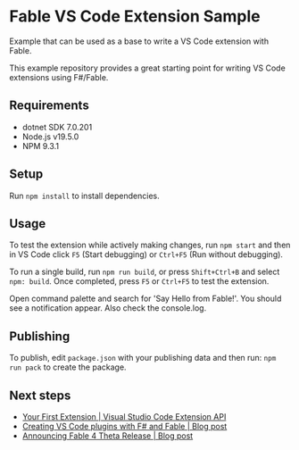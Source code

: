 # Fable VS Code Extension Sample

Example that can be used as a base to write a VS Code extension with Fable.

This example repository provides a great starting point for writing VS Code extensions using F#/Fable.

## Requirements

- dotnet SDK 7.0.201
- Node.js v19.5.0
- NPM 9.3.1

## Setup

Run `npm install` to install dependencies.

## Usage

To test the extension while actively making changes, run `npm start` and then in VS Code click `F5` (Start debugging) or `Ctrl+F5` (Run without debugging). 

To run a single build, run `npm run build`, or press `Shift+Ctrl+B` and select `npm: build`. Once completed, press `F5` or `Ctrl+F5` to test the extension.

Open command palette and search for 'Say Hello from Fable!'. 
You should see a notification appear. 
Also check the console.log.

## Publishing

To publish, edit `package.json` with your publishing data and then run: `npm run pack` to create the package.

## Next steps

- [Your First Extension | Visual Studio Code Extension API](https://code.visualstudio.com/api/get-started/your-first-extension)
- [Creating VS Code plugins with F# and Fable | Blog post](http://kcieslak.io/Creating-VS-Code-plugins-with-F-and-Fable)
- [Announcing Fable 4 Theta Release | Blog post](https://fable.io/blog/2022/2022-09-28-fable-4-theta.html)